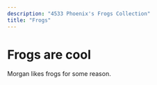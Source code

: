 ```yaml
---
description: "4533 Phoenix's Frogs Collection"
title: "Frogs"
---
```


# Frogs are cool

Morgan likes frogs for some reason.
